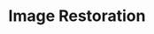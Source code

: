 ---
title: "Image Restoration"

categories: ['']

tags: ['Image', 'Restoration']

arabic: ['استعادة الصورة']

publishers: ['معجم مصطلحات التعلم الآلي والتعلم العميق وعلم البيانات']

types: "word"

slug: ""
---
